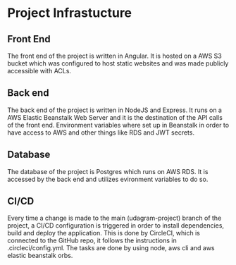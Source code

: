 # Project Infrastucture

## Front End
The front end of the project is written in Angular. It is hosted on a AWS S3 bucket which was configured to host
static websites and was made publicly accessible with ACLs. 

## Back end 
The back end of the project is written in NodeJS and Express. It runs on a AWS Elastic Beanstalk Web Server and 
it is the destination of the API calls of the front end. Environment variables where set up in Beanstalk in order
to have access to AWS and other things like RDS and JWT secrets.

## Database
The database of the project is Postgres which runs on AWS RDS. It is accessed by the back end and utilizes evironment
variables to do so.

## CI/CD
Every time a change is made to the main (udagram-project) branch of the project, a CI/CD configuration is triggered
in order to install dependencies, build and deploy the application. This is done by CircleCI, which is connected to
the GitHub repo, it follows the instructions in .circleci/config.yml. The tasks are done by using node, aws cli and
aws elastic beanstalk orbs.